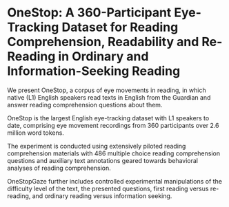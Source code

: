 # OneStop: A 360-Participant Eye-Tracking Dataset for Reading Comprehension, Readability and Re-Reading in Ordinary and Information-Seeking Reading

We present OneStop, a corpus of eye movements in reading, in which native (L1) English speakers read texts in English from the Guardian and answer reading comprehension questions about them.

OneStop is the largest English eye-tracking dataset with L1 speakers to date, comprising eye movement recordings from 360 participants over 2.6 million word tokens. 

The experiment is conducted using extensively piloted reading comprehension materials with 486 multiple choice reading comprehension questions and auxiliary text annotations geared towards behavioral analyses of reading comprehension. 

OneStopGaze further includes controlled experimental manipulations of the difficulty level of the text, the presented questions, first reading versus re-reading, and ordinary reading versus information seeking. 
<!--- The broad coverage and controlled experimental design of OneStopGaze aim to enable new research avenues in the cognitive study of reading and human language processing, and provide new possibilities for the integration of psycholinguistics with Natural Language Processing (NLP) and Artificial Intelligence (AI). --->
